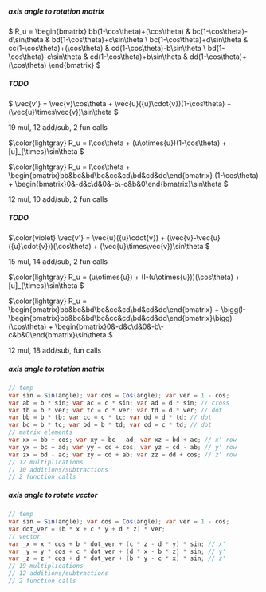 ##### axis angle to rotation matrix

$ R_u = \begin{bmatrix} bb(1-\cos\theta)+(\cos\theta) & bc(1-\cos\theta)-d\sin\theta & bd(1-\cos\theta)+c\sin\theta \\ bc(1-\cos\theta)+d\sin\theta & cc(1-\cos\theta)+(\cos\theta) & cd(1-\cos\theta)-b\sin\theta \\ bd(1-\cos\theta)-c\sin\theta & cd(1-\cos\theta)+b\sin\theta & dd(1-\cos\theta)+(\cos\theta) \end{bmatrix} $

##### TODO

$ \vec{v'} = \vec{v}\cos\theta + \vec{u}({u}\cdot{v})(1-\cos\theta) + (\vec{u}\times\vec{v})\sin\theta $

19 mul, 12 add/sub, 2 fun calls

$\color{lightgray} R_u = I\cos\theta + (u\otimes{u})(1-\cos\theta) + [u]_{\times}\sin\theta $

$\color{lightgray} R_u = I\cos\theta + \begin{bmatrix}bb&bc&bd\\bc&cc&cd\\bd&cd&dd\end{bmatrix} (1-\cos\theta) + \begin{bmatrix}0&-d&c\\d&0&-b\\-c&b&0\end{bmatrix}\sin\theta $

12 mul, 10 add/sub, 2 fun calls

##### TODO

$\color{violet} \vec{v'} = \vec{u}({u}\cdot{v}) + (\vec{v}-\vec{u}({u}\cdot{v}))(\cos\theta) + (\vec{u}\times\vec{v})\sin\theta $

15 mul, 14 add/sub, 2 fun calls

$\color{lightgray} R_u = (u\otimes{u}) + (I-(u\otimes{u}))(\cos\theta) + [u]_{\times}\sin\theta $

$\color{lightgray} R_u = \begin{bmatrix}bb&bc&bd\\bc&cc&cd\\bd&cd&dd\end{bmatrix} + \bigg(I-\begin{bmatrix}bb&bc&bd\\bc&cc&cd\\bd&cd&dd\end{bmatrix}\bigg)(\cos\theta) + \begin{bmatrix}0&-d&c\\d&0&-b\\-c&b&0\end{bmatrix}\sin\theta $

12 mul, 18 add/sub, fun calls

##### axis angle to rotation matrix

```csharp
// temp
var sin = Sin(angle); var cos = Cos(angle); var ver = 1 - cos;
var ab = b * sin; var ac = c * sin; var ad = d * sin; // cross
var tb = b * ver; var tc = c * ver; var td = d * ver; // dot
var bb = b * tb; var cc = c * tc; var dd = d * td; // dot
var bc = b * tc; var bd = b * td; var cd = c * td; // dot
// matrix elements
var xx = bb + cos; var xy = bc - ad; var xz = bd + ac; // x' row
var yx = bc + ad; var yy = cc + cos; var yz = cd - ab; // y' row
var zx = bd - ac; var zy = cd + ab; var zz = dd + cos; // z' row
// 12 multiplications
// 10 additions/subtractions
// 2 function calls
```

##### axis angle to rotate vector

```csharp
// temp
var sin = Sin(angle); var cos = Cos(angle); var ver = 1 - cos;
var dot_ver = (b * x + c * y + d * z) * ver;
// vector
var _x = x * cos + b * dot_ver + (c * z - d * y) * sin; // x'
var _y = y * cos + c * dot_ver + (d * x - b * z) * sin; // y'
var _z = z * cos + d * dot_ver + (b * y - c * x) * sin; // z'
// 19 multiplications
// 12 additions/subtractions
// 2 function calls
```

